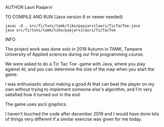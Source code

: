 ﻿AUTHOR
    Lauri Paajarvi

TO COMPILE AND RUN (Java version 8 or newer needed)

    javac -d . src/fi/tuni/tamk/tiko/paajarvilauri/TicTacToe.java
    java src/fi/tuni/tamk/tiko/paajarvilauri/TicTacToe
    
INFO

The project work was done solo in 2019 Autumn in TAMK, Tampere University of Applied sciences during
our first programming course.

We were asked to do a Tic Tac Toe -game with Java, where you play against AI, and you can determine the
size of the map when you start the game.

I was enthusiastic about making a good AI that can beat the player on my own without trying to implement
someone else's algorithm, and I'm very satisfied how it turned out in the end.

The game uses ascii graphics.

I haven't touched the code after december 2019 and I would have done lots of things very different if a
similar exercise was given for me today.


    